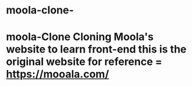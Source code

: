 # moola-clone-
# moola-Clone Cloning Moola's website to learn front-end  this is the original website for reference = https://mooala.com/
